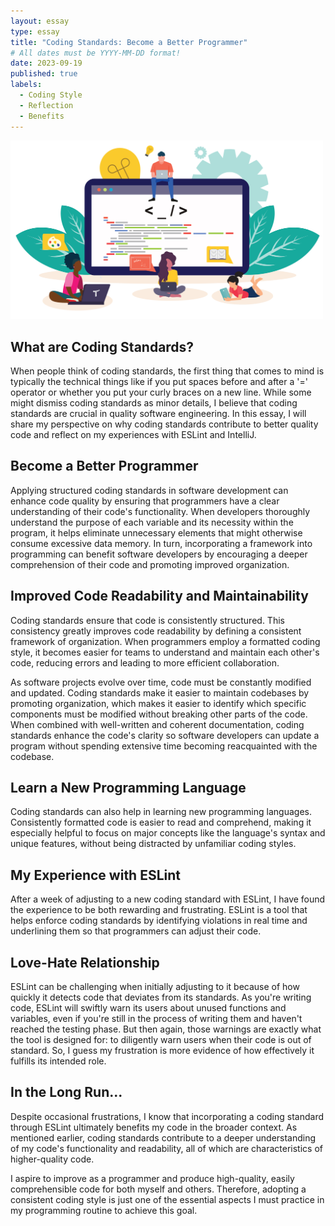 ```yaml
---
layout: essay
type: essay
title: "Coding Standards: Become a Better Programmer"
# All dates must be YYYY-MM-DD format!
date: 2023-09-19
published: true
labels:
  - Coding Style
  - Reflection
  - Benefits
---
```


<img width="500" class="rounded float-start pe-4" src="../img/coding-standards-love-hate/coding-standards-icon.png" alt="image">

## What are Coding Standards?

When people think of coding standards, the first thing that comes to mind is typically the technical things like if you put spaces before and after a '=' operator or whether you put your curly braces on a new line. While some might dismiss coding standards as minor details, I believe that coding standards are crucial in quality software engineering. In this essay, I will share my perspective on why coding standards contribute to better quality code and reflect on my experiences with ESLint and IntelliJ.

## Become a Better Programmer

Applying structured coding standards in software development can enhance code quality by ensuring that programmers have a clear understanding of their code's functionality. When developers
thoroughly understand the purpose of each variable and its necessity within the program, it helps eliminate unnecessary elements that might otherwise consume excessive data memory. In turn, incorporating a framework into programming can benefit software developers by encouraging a deeper comprehension of their code and promoting improved organization.

## Improved Code Readability and Maintainability

Coding standards ensure that code is consistently structured. This consistency greatly improves code readability by defining a consistent framework of organization. When programmers employ a formatted coding style, it becomes easier for teams to understand and maintain each other's code, reducing errors and leading to more efficient collaboration.

As software projects evolve over time, code must be constantly modified and updated. Coding standards make it easier to maintain codebases by promoting organization, which makes it easier to identify which specific components must be modified without breaking other parts of the code. When combined with well-written and coherent documentation, coding standards enhance the code's clarity so software developers can update a program without spending extensive time becoming reacquainted with the codebase.

## Learn a New Programming Language

Coding standards can also help in learning new programming languages. Consistently formatted code is easier to read and comprehend, making it especially helpful to focus on major concepts like the language's syntax and unique features, without being distracted by unfamiliar coding styles.

## My Experience with ESLint

After a week of adjusting to a new coding standard with ESLint, I have found the experience to be both rewarding and frustrating. ESLint is a tool that helps enforce coding standards by identifying violations in real time and underlining them so that programmers can adjust their code.

## Love-Hate Relationship

ESLint can be challenging when initially adjusting to it because of how quickly it detects code that deviates from its standards. As you're writing code, ESLint will swiftly warn its users about unused functions and variables, even if you're still in the process of writing them and haven't reached the testing phase. But then again, those warnings are exactly what the tool is designed for: to diligently warn users when their code is out of standard. So, I guess my frustration is more evidence of how effectively it fulfills its intended role.

## In the Long Run...

Despite occasional frustrations, I know that incorporating a coding standard through ESLint ultimately benefits my code in the broader context. As mentioned earlier, coding standards contribute to a deeper understanding of my code's functionality and readability, all of which are characteristics of higher-quality code.

I aspire to improve as a programmer and produce high-quality, easily comprehensible code for both myself and others. Therefore, adopting a consistent coding style is just one of the essential aspects I must practice in my programming routine to achieve this goal.

<br/>
